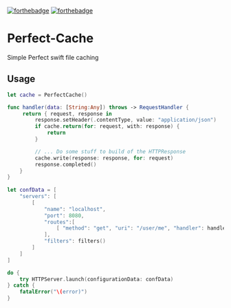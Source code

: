 [![forthebadge](http://forthebadge.com/images/badges/made-with-swift.svg)](http://forthebadge.com)
[![forthebadge](http://forthebadge.com/images/badges/as-seen-on-tv.svg)](http://forthebadge.com)

# Perfect-Cache
Simple Perfect swift file caching

## Usage

```swift
let cache = PerfectCache()

func handler(data: [String:Any]) throws -> RequestHandler {
     return { request, response in
         response.setHeader(.contentType, value: "application/json")
         if cache.return(for: request, with: response) {
             return
         }

         // ... Do some stuff to build of the HTTPResponse
         cache.write(response: response, for: request)
         response.completed()
    }
}
 
let confData = [
    "servers": [
        [
            "name": "localhost",
            "port": 8080,
            "routes":[
                [ "method": "get", "uri": "/user/me", "handler": handler ]
            ],
            "filters": filters()
        ]
    ]
]

do {
    try HTTPServer.launch(configurationData: confData)
} catch {
    fatalError("\(error)")
}

```
